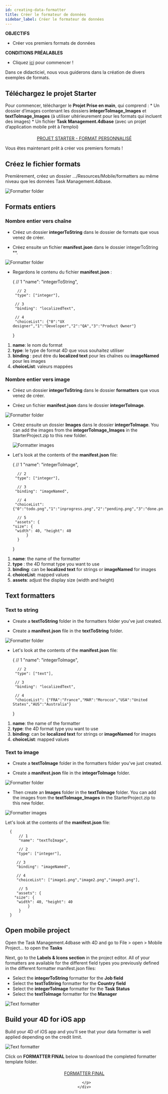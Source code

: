```yaml
---
id: creating-data-formatter
title: Créer le formateur de données
sidebar_label: Créer le formateur de données
---
```

<div class = "objectives"> 

**OBJECTIFS**

* Créer vos premiers formats de données</div> <div class = "prerequisites"> 

**CONDITIONS PRÉALABLES**

* Cliquez [ici](prerequisites.html) pour commencer !</div> 

Dans ce didacticiel, nous vous guiderons dans la création de divers exemples de formats.

## Téléchargez le projet Starter

Pour commencer, télécharger le **Projet Prise en main**, qui comprend : * Un dossier d’images contenant les dossiers **integerToImage_Images** et **textToImage_Images** (à utiliser ultérieurement pour les formats qui incluent des images) * Un fichier **Task Management.4dbase** (avec un projet d’application mobile prêt à l’emploi)

<div style="text-align: center; margin-top: 20px">
  <p>
    

<a class="button"
href="../assets/custom-formatter/CustomFormatterStarterProject.zip">PROJET STARTER - FORMAT PERSONNALISÉ</a>

  </p>
</div>

Vous êtes maintenant prêt à créer vos premiers formats !

## Créez le fichier formats

Premièrement, créez un dossier .../Resources/Mobile/formatters au même niveau que les données Task Management.4dbase.

![Formatter folder](assets/custom-formatter/formatter-folder.png)

## Formats entiers

### Nombre entier vers chaîne

* Créez un dossier **integerToString** dans le dossier de formats que vous venez de créer.

* Créez ensuite un fichier **manifest.json** dans le dossier </strong> integerToString **.</p></li> </ul> 
    
    ![Formatter folder](assets/custom-formatter/formatter-folder-integertostring.png)
    
    * Regardons le contenu du fichier **manifest.json** :
    
        {
            // 1
            "name": "integerToString",
        
            // 2
           "type": ["integer"],
        
           // 3
           "binding": "localizedText",
        
           // 4
           "choiceList": {"0":"UX designer","1":"Developer","2":"QA","3":"Product Owner"}
        }
        
    
    1. **name**: le nom du format
    2. **type**: le type de format 4D que vous souhaitez utiliser
    3. **binding** : peut être du **localized text** pour les chaînes ou **imageNamed** pour les images
    4. **choiceList**: valeurs mappées
    
    ### Nombre entier vers image
    
    * Créez un dossier **integerToString** dans le dossier **formatters** que vous venez de créer.
    
    * Créez un fichier **manifest.json** dans le dossier **integerToImage**.
    
    ![Formatter folder](assets/custom-formatter/formatter-folder-integertoimage.png)
    
    * Créez ensuite un dossier **Images** dans le dossier **integerToImage**. You can add the images from the **integerToImage_Images** in the StarterProject.zip to this new folder.
        
        ![Formatter images](assets/custom-formatter/formatter-images-integertoimage.png)
    
    * Let's look at the contents of the **manifest.json** file:
    
        {
            // 1
            "name": "integerToImage",
        
            // 2
           "type": ["integer"],
        
            // 3
           "binding": "imageNamed",
        
            // 4 
           "choiceList": {"0":"todo.png","1":"inprogress.png","2":"pending.png","3":"done.png"},
        
            // 5
           "assets": {
          "size": {
           "width": 40, "height": 40
                }
            }
        }
        
    
    1. **name**: the name of the formatter
    2. **type** : the 4D format type you want to use 
    3. **binding**: can be **localized text** for strings or **imageNamed** for images
    4. **choiceList**: mapped values
    5. **assets**: adjust the display size (width and height)
    
    ## Text formatters
    
    ### Text to string
    
    * Create a **textToString** folder in the formatters folder you've just created.
    
    * Create a **manifest.json** file in the **textToString** folder.
    
    ![Formatter folder](assets/custom-formatter/formatter-folder-texttostring.png)
    
    * Let's look at the contents of the **manifest.json** file:
    
        {
            // 1
            "name": "integerToImage",
        
            // 2
           "type": ["text"],
        
           // 3
           "binding": "localizedText",
        
           // 4
           "choiceList": {"FRA":"France","MAR":"Morocco","USA":"United States","AUS":"Australia"}
        }
        
    
    1. **name**: the name of the formatter
    2. **type**: the 4D format type you want to use
    3. **binding**: can be **localized text** for strings or **imageNamed** for images
    4. **choiceList**: mapped values
    
    ### Text to image
    
    * Create a **textToImage** folder in the formatters folder you've just created.
    
    * Create a **manifest.json** file in the **integerToImage** folder.
    
    ![Formatter folder](assets/custom-formatter/formatter-folder-textToImage.png)
    
    * Then create an **Images** folder in the **textToImage** folder. You can add the images from the **textToImage_Images** in the StarterProject.zip to this new folder.
    
    ![Formatter images](assets/custom-formatter/formatter-images-textToImage.png)
    
    Let's look at the contents of the **manifest.json** file:
    
        {
            // 1
            "name": "textToImage",
        
            // 2
           "type": ["integer"],
        
           // 3
           "binding": "imageNamed",
        
           // 4
           "choiceList": ["image1.png","image2.png","image3.png"],
        
            // 5
           "assets": {
          "size": {
           "width": 40, "height": 40
                }
            }
        }
        
    
    ## Open mobile project
    
    Open the Task Management.4dbase with 4D and go to File > open > Mobile Project... to open the **Tasks**
    
    Next, go to the **Labels & Icons section** in the project editor. All of your formatters are available for the different field types you previously defined in the different formatter manifest.json files:
    
    * Select the **integerToString** formatter for the **Job field**
    * Select the **textToString** formatter for the **Country field**
    * Select the **integerToImage** formatter for the **Task Status**
    * Select the **textToImage** formatter for the **Manager**
    
    ![Text formatter](assets/custom-formatter/formatters-icons-&-labels.png)
    
    ## Build your 4D for iOS app
    
    Build your 4D of iOS app and you'll see that your data formatter is well applied depending on the credit limit.
    
    ![Text formatter](assets/custom-formatter/formatters-final-result.png)
    
    Click on **FORMATTER FINAL** below to download the completed formatter template folder.
    
    <div style="text-align: center; margin-top: 20px">
      <p>
        

<a class="button"
href="../assets/custom-formatter/CustomFormattersFinalProject.zip">FORMATTER FINAL</a>

      </p>
    </div>